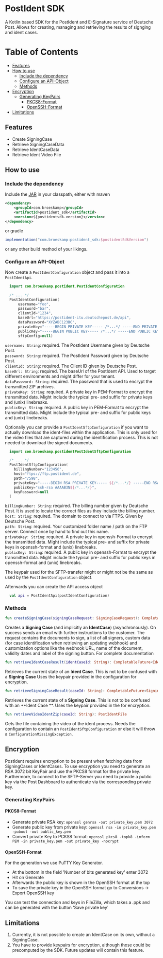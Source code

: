 # PostIdent SDK

A Kotlin based SDK for the PostIdent and E-Signature service of Deutsche Post. Allows for creating, managing and retrieving the results of signging and ident cases.

Table of Contents
=================

* [Features](#features)
* [How to use](#how-to-use)
  * [Include the dependency](#include-the-dependency)
  * [Configure an API-Object](#configure-an-api-object)
  * [Methods](#methods)
* [Encryption](#encryption)
  * [Generating KeyPairs](#generating-keypairs)
    * [PKCS8-Format](#pkcs8-format)
    * [OpenSSH-Format](#openssh-format)
* [Limitations](#limitations)

<!-- Created by https://github.com/ekalinin/github-markdown-toc -->


## Features

- Create SigningCase
- Retrieve SigningCaseData
- Retrieve IdentCaseData
- Retrieve Ident Video File

## How to use

### Include the dependency

Include the [JAR](https://mvnrepository.com/artifact/com.broeskamp/postident_sdk) in your classpath, either
with maven

```xml
<dependency>
    <groupId>com.broeskamp</groupId>
    <artifactId>postident_sdk</artifactId>
    <version>${postidentsdk.version}</version>
</dependency>
```

or gradle

```groovy
implementation("com.broeskamp:postident_sdk:$postidentSdkVersion")
```

or any other build method of your likings.

### Configure an API-Object

Now create a `PostIdentConfiguration` object and pass it into a `PostIdentApi`.

```kotlin
  import com.broeskamp.postident.PostIdentConfiguration

  /* ... */
  PostIdentConfiguration(
      username="foo",
      password="bar",
      clientId="1234",
      baseUrl="https://postident-itu.deutschepost.de/api",
      dataPassword="XYZABC123BC",
      privateKey="-----BEGIN PRIVATE KEY----- /*...*/ -----END PRIVATE KEY-----",
      publicKey="-----BEGIN PUBLIC KEY----- /*...*/ -----END PUBLIC KEY-----",
      sftpConfig=null)
```

`username: String`: required. The PostIdent Username given by Deutsche Post.  
`password: String`: required. The PostIdent Password given by Deutsche Post.  
`clientId: String`: required. The Client ID given by Deutsche Post.  
`baseUrl: String`: required. The baseUrl of the PostIdent API. Used to target different environments and might differ for your tenant.  
`dataPassword: String`: required. The password that is used to encrypt the transmitted ZIP archives.  
`privateKey: String`: required. A private key in PEM-Format to encrypt the transmitted data. Might include the typical pre- and suffix for private keys and (unix) linebreaks.     
`publicKey: String`: required. A public key in PEM-Format to encrypt the transmitted data. Might include the typical pre- and suffix for public keys and (unix) linebreaks.

Optionally you can provide a `PostIdentSftpConfiguration` if you want to actually download the ident-files within the application. This is only used for the video files that are captured during the identification process. This is not needed to download the signed documents.

```kotlin
  import com.broeskamp.postidentPostIdentSftpConfiguration

  /* ... */
  PostIdentSftpConfiguration(
    billingNumber="123456",
    host="ftps://ftp.postident.de",
    path="/598",
    privateKey="-----BEGIN RSA PRIVATE KEY----- ${/*...*/} -----END RSA PRIVATE KEY-----",
    publicKey="ssh-rsa AAAAB3N${/*...*/}",
    keyPassword=null
  )
```

`billingNumber: String`: required. The billing number given by Deutsche Post. It is used to locate the correct files as they include the billing number.    
`host: String`: required. The domain to connect to via FTPS. Given by Deutsche Post.  
`path: String`: required. Your customized folder name / path on the FTP server. Connect once by hand to find out this name.  
`privateKey: String`: required. A private key in openssh-Format to encrypt the transmitted data. Might include the typical pre- and suffix for private keys in openssh-format and (unix) linebreaks.     
`publicKey: String`: required. A public key in openssh-Format to encrypt the transmitted data. Might include the typical pre- and suffix for public keys in openssh-format and (unix) linebreaks.  

The keypair used for the SFTP-transfer might or might not be the same as used by the `PostIdentConfiguration` object.

Afterwards you can create the API access object

```kotlin
  val api = PostIdentApi(postIdentConfiguration)
```

### Methods



```kotlin
fun createSigningCase(signingCaseRequest: SigningCaseRequest): CompletableFuture<SigningCaseResponse>
```
Creates a **Signing Case** (and implicitly an **IdentCase**) (asynchronously). On success sends an email with further instructions to the customer. The request contains the documents to sign, a list of all signers, custom data (for case identification when retrieving an updating webhook) and customization options like the webhook URL, name of the document, validity dates and label of the signing button. For complete documentation 

```kotlin
fun retrieveIdentCaseResult(identCaseId: String): CompletableFuture<IdentCaseResult>
```
Retrieves the current state of an **Ident Case**. This is not to be confused with a **Signing Case** Uses the keypair provided in the configuration for encryption.

```kotlin
fun retrieveSigningCaseResult(caseId: String): CompletableFuture<SigningCaseResult>
```
Retrieves the current state of a **Signing Case**. This is not to be confused with an **Ident Case **. Uses the keypair provided in the  for encryption.

```kotlin
fun retrieveVideoIdentZip(caseId: String): PostIdentFile
```
Gets the file containing the video of the ident process. Needs the configuration to contain an `PostIdentSftpConfiguration` or else it will throw a `ConfigurationMissingException`.

## Encryption

PostIdent requires encryption to be present when fetching data from SigningCases or IdentCases.
To use encryption you need to generate an RSA 3072 bit KeyPair and use the PKCS8 format for the
private key. Furthermore, to connect to the SFTP-Server you need to provide a public key via the Post Dashboard
to authenticate via the corresponding private key.

### Generating KeyPairs

#### PKCS8-Format

- Generate private RSA key: `openssl genrsa -out private_key.pem 3072`
- Generate public key from private
  key: `openssl rsa -in private_key.pem -pubout -out public_key.pem`
- Convert private Key to PCKS8
  format: `openssl pkcs8 -topk8 -inform PEM -in private_key.pem -out private_key -nocrypt`

#### OpenSSH-Format

For the generation we use PuTTY Key Generator.

- At the bottom in the field 'Number of bits generated key' enter 3072
- Hit on Generate
- Afterwards the public key is shown in the OpenSSH format at the top
- To save the private key in the OpenSSH format go to Conversions -> Export OpenSSH key

You can test the connection and keys in FileZilla, which takes a .ppk and can be generated with the
button 'Save private key'

## Limitations

1. Currently, it is not possible to create an IdentCase on its own, without a SigningCase.
2. You have to provide keypairs for encryption, although those could be precomputed by the SDK. Future updates will contain this feature.